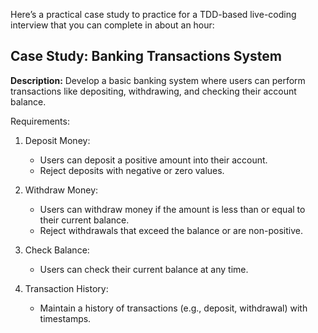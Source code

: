 
Here’s a practical case study to practice for a TDD-based live-coding interview that you can complete in about an hour:

## Case Study: Banking Transactions System
**Description:** Develop a basic banking system where users can perform transactions like depositing, withdrawing, and checking their account balance.

Requirements:
1. Deposit Money:
   - Users can deposit a positive amount into their account.
   - Reject deposits with negative or zero values.

2. Withdraw Money:
   - Users can withdraw money if the amount is less than or equal to their current balance.
   - Reject withdrawals that exceed the balance or are non-positive.

3. Check Balance:
   - Users can check their current balance at any time.

4. Transaction History:
   - Maintain a history of transactions (e.g., deposit, withdrawal) with timestamps.